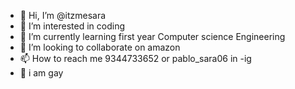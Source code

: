 - 👋 Hi, I’m @itzmesara
- 👀 I’m interested in coding
- 🌱 I’m currently learning first year Computer science Engineering
- 💞️ I’m looking to collaborate on amazon
- 📫 How to reach me 9344733652 or pablo_sara06 in -ig
- 🌈 i am gay
  
<!---
itzmesara/itzmesara is a ✨ special ✨ repository because its `README.md` (this file) appears on your GitHub profile.
You can click the Preview link to take a look at your changes.
--->
